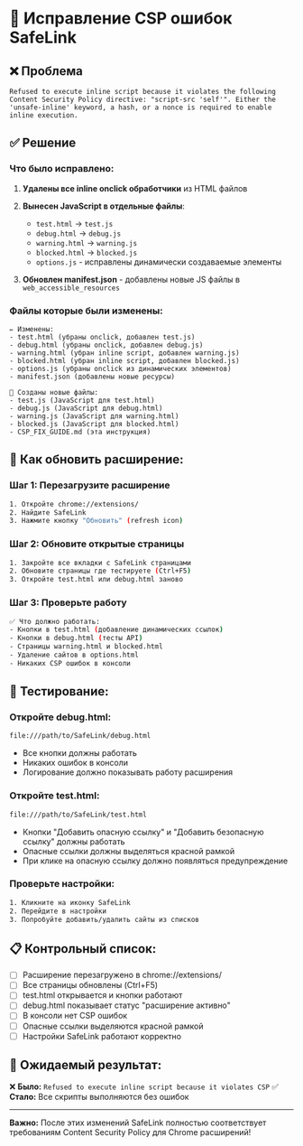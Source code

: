 # 🔧 Исправление CSP ошибок SafeLink

## ❌ Проблема
```
Refused to execute inline script because it violates the following Content Security Policy directive: "script-src 'self'". Either the 'unsafe-inline' keyword, a hash, or a nonce is required to enable inline execution.
```

## ✅ Решение

### Что было исправлено:

1. **Удалены все inline onclick обработчики** из HTML файлов
2. **Вынесен JavaScript в отдельные файлы**:
   - `test.html` → `test.js`
   - `debug.html` → `debug.js`
   - `warning.html` → `warning.js`
   - `blocked.html` → `blocked.js`
   - `options.js` - исправлены динамически создаваемые элементы

3. **Обновлен manifest.json** - добавлены новые JS файлы в `web_accessible_resources`

### Файлы которые были изменены:

```
✏️ Изменены:
- test.html (убраны onclick, добавлен test.js)
- debug.html (убраны onclick, добавлен debug.js)
- warning.html (убран inline script, добавлен warning.js)
- blocked.html (убран inline script, добавлен blocked.js)
- options.js (убраны onclick из динамических элементов)
- manifest.json (добавлены новые ресурсы)

📄 Созданы новые файлы:
- test.js (JavaScript для test.html)
- debug.js (JavaScript для debug.html)
- warning.js (JavaScript для warning.html)
- blocked.js (JavaScript для blocked.html)
- CSP_FIX_GUIDE.md (эта инструкция)
```

## 🚀 Как обновить расширение:

### Шаг 1: Перезагрузите расширение
```bash
1. Откройте chrome://extensions/
2. Найдите SafeLink
3. Нажмите кнопку "Обновить" (refresh icon)
```

### Шаг 2: Обновите открытые страницы
```bash
1. Закройте все вкладки с SafeLink страницами
2. Обновите страницы где тестируете (Ctrl+F5)
3. Откройте test.html или debug.html заново
```

### Шаг 3: Проверьте работу
```bash
✅ Что должно работать:
- Кнопки в test.html (добавление динамических ссылок)
- Кнопки в debug.html (тесты API)
- Страницы warning.html и blocked.html
- Удаление сайтов в options.html
- Никаких CSP ошибок в консоли
```

## 🧪 Тестирование:

### Откройте debug.html:
```bash
file:///path/to/SafeLink/debug.html
```
- Все кнопки должны работать
- Никаких ошибок в консоли
- Логирование должно показывать работу расширения

### Откройте test.html:
```bash
file:///path/to/SafeLink/test.html
```
- Кнопки "Добавить опасную ссылку" и "Добавить безопасную ссылку" должны работать
- Опасные ссылки должны выделяться красной рамкой
- При клике на опасную ссылку должно появляться предупреждение

### Проверьте настройки:
```bash
1. Кликните на иконку SafeLink
2. Перейдите в настройки
3. Попробуйте добавить/удалить сайты из списков
```

## 📋 Контрольный список:

- [ ] Расширение перезагружено в chrome://extensions/
- [ ] Все страницы обновлены (Ctrl+F5)
- [ ] test.html открывается и кнопки работают
- [ ] debug.html показывает статус "расширение активно"
- [ ] В консоли нет CSP ошибок
- [ ] Опасные ссылки выделяются красной рамкой
- [ ] Настройки SafeLink работают корректно

## 🎯 Ожидаемый результат:

❌ **Было:** `Refused to execute inline script because it violates CSP`
✅ **Стало:** Все скрипты выполняются без ошибок

---

**Важно:** После этих изменений SafeLink полностью соответствует требованиям Content Security Policy для Chrome расширений! 